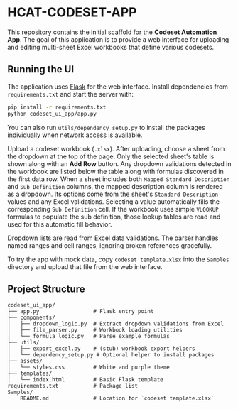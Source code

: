 # HCAT-CODESET-APP

This repository contains the initial scaffold for the **Codeset Automation App**.
The goal of this application is to provide a web interface for uploading and
editing multi-sheet Excel workbooks that define various codesets.

## Running the UI

The application uses [Flask](https://flask.palletsprojects.com/) for the web interface. Install dependencies from `requirements.txt` and start the server with:

```bash
pip install -r requirements.txt
python codeset_ui_app/app.py
```

You can also run `utils/dependency_setup.py` to install the packages individually when network access is available.

Upload a codeset workbook (`.xlsx`). After uploading, choose a sheet from the dropdown at the top of the page. Only the selected sheet's table is shown along with an **Add Row** button. Any dropdown validations detected in the workbook are listed below the table along with formulas discovered in the first data row.
When a sheet includes both `Mapped Standard Description` and `Sub Definition` columns, the mapped description column is rendered as a dropdown. Its options come from the sheet's `Standard Description` values and any Excel validations. Selecting a value automatically fills the corresponding `Sub Definition` cell. If the workbook uses simple `VLOOKUP` formulas to populate the sub definition, those lookup tables are read and used for this automatic fill behavior.


Dropdown lists are read from Excel data validations. The parser handles named ranges and cell ranges, ignoring broken references gracefully.

To try the app with mock data, copy `codeset template.xlsx` into the
`Samples` directory and upload that file from the web interface.


## Project Structure

```
codeset_ui_app/
├── app.py                 # Flask entry point
├── components/
│   ├── dropdown_logic.py  # Extract dropdown validations from Excel
│   ├── file_parser.py     # Workbook loading utilities
│   └── formula_logic.py   # Parse example formulas
├── utils/
│   ├── export_excel.py    # (stub) workbook export helpers
│   └── dependency_setup.py # Optional helper to install packages
├── assets/
│   └── styles.css         # White and purple theme
├── templates/
│   └── index.html         # Basic Flask template
requirements.txt           # Package list
Samples/
    README.md              # Location for `codeset template.xlsx`
```
